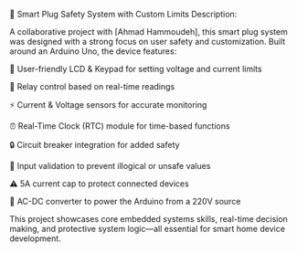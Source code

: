 🔌 Smart Plug Safety System with Custom Limits
Description:

A collaborative project with [Ahmad Hammoudeh], this smart plug system was designed with a strong focus on user safety and customization. Built around an Arduino Uno, the device features:

🔢 User-friendly LCD & Keypad for setting voltage and current limits

🔌 Relay control based on real-time readings

⚡ Current & Voltage sensors for accurate monitoring

⏰ Real-Time Clock (RTC) module for time-based functions

🔒 Circuit breaker integration for added safety

🔧 Input validation to prevent illogical or unsafe values

⚠️ 5A current cap to protect connected devices

🔋 AC-DC converter to power the Arduino from a 220V source

This project showcases core embedded systems skills, real-time decision making, and protective system logic—all essential for smart home device development.
